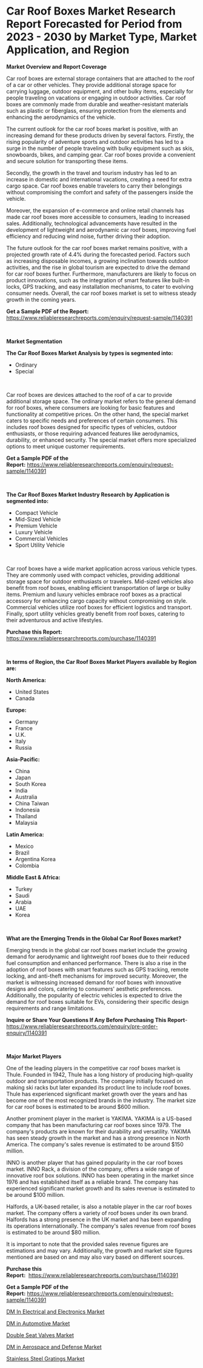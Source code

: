 <p><h1>Car Roof Boxes Market Research Report Forecasted for Period from 2023 -  2030 by Market Type, Market Application, and Region</h1></p><p><strong>Market Overview and Report Coverage</strong></p>
<p><p>Car roof boxes are external storage containers that are attached to the roof of a car or other vehicles. They provide additional storage space for carrying luggage, outdoor equipment, and other bulky items, especially for people traveling on vacations or engaging in outdoor activities. Car roof boxes are commonly made from durable and weather-resistant materials such as plastic or fiberglass, ensuring protection from the elements and enhancing the aerodynamics of the vehicle.</p><p>The current outlook for the car roof boxes market is positive, with an increasing demand for these products driven by several factors. Firstly, the rising popularity of adventure sports and outdoor activities has led to a surge in the number of people traveling with bulky equipment such as skis, snowboards, bikes, and camping gear. Car roof boxes provide a convenient and secure solution for transporting these items.</p><p>Secondly, the growth in the travel and tourism industry has led to an increase in domestic and international vacations, creating a need for extra cargo space. Car roof boxes enable travelers to carry their belongings without compromising the comfort and safety of the passengers inside the vehicle.</p><p>Moreover, the expansion of e-commerce and online retail channels has made car roof boxes more accessible to consumers, leading to increased sales. Additionally, technological advancements have resulted in the development of lightweight and aerodynamic car roof boxes, improving fuel efficiency and reducing wind noise, further driving their adoption.</p><p>The future outlook for the car roof boxes market remains positive, with a projected growth rate of 4.4% during the forecasted period. Factors such as increasing disposable incomes, a growing inclination towards outdoor activities, and the rise in global tourism are expected to drive the demand for car roof boxes further. Furthermore, manufacturers are likely to focus on product innovations, such as the integration of smart features like built-in locks, GPS tracking, and easy installation mechanisms, to cater to evolving consumer needs. Overall, the car roof boxes market is set to witness steady growth in the coming years.</p></p>
<p><strong>Get a Sample PDF of the Report:</strong> <a href="https://www.reliableresearchreports.com/enquiry/request-sample/1140391">https://www.reliableresearchreports.com/enquiry/request-sample/1140391</a></p>
<p>&nbsp;</p>
<p><strong>Market Segmentation</strong></p>
<p><strong>The Car Roof Boxes Market Analysis by types is segmented into:</strong></p>
<p><ul><li>Ordinary</li><li>Special</li></ul></p>
<p>&nbsp;</p>
<p><p>Car roof boxes are devices attached to the roof of a car to provide additional storage space. The ordinary market refers to the general demand for roof boxes, where consumers are looking for basic features and functionality at competitive prices. On the other hand, the special market caters to specific needs and preferences of certain consumers. This includes roof boxes designed for specific types of vehicles, outdoor enthusiasts, or those requiring advanced features like aerodynamics, durability, or enhanced security. The special market offers more specialized options to meet unique customer requirements.</p></p>
<p><strong>Get a Sample PDF of the Report:</strong>&nbsp;<a href="https://www.reliableresearchreports.com/enquiry/request-sample/1140391">https://www.reliableresearchreports.com/enquiry/request-sample/1140391</a></p>
<p>&nbsp;</p>
<p><strong>The Car Roof Boxes Market Industry Research by Application is segmented into:</strong></p>
<p><ul><li>Compact Vehicle</li><li>Mid-Sized Vehicle</li><li>Premium Vehicle</li><li>Luxury Vehicle</li><li>Commercial Vehicles</li><li>Sport Utility Vehicle</li></ul></p>
<p>&nbsp;</p>
<p><p>Car roof boxes have a wide market application across various vehicle types. They are commonly used with compact vehicles, providing additional storage space for outdoor enthusiasts or travelers. Mid-sized vehicles also benefit from roof boxes, enabling efficient transportation of large or bulky items. Premium and luxury vehicles embrace roof boxes as a practical accessory for enhancing cargo capacity without compromising on style. Commercial vehicles utilize roof boxes for efficient logistics and transport. Finally, sport utility vehicles greatly benefit from roof boxes, catering to their adventurous and active lifestyles.</p></p>
<p><strong>Purchase this Report:</strong>&nbsp; <a href="https://www.reliableresearchreports.com/purchase/1140391">https://www.reliableresearchreports.com/purchase/1140391</a></p>
<p>&nbsp;</p>
<p><strong>In terms of Region, the Car Roof Boxes Market Players available by Region are:</strong></p>
<p>
    <p> <strong> North America: </strong>
        <ul>
            <li>United States</li>
            <li>Canada</li>
        </ul>
        </p> 
    <p> <strong> Europe: </strong>
        <ul>
            <li>Germany</li>
            <li>France</li>
            <li>U.K.</li>
            <li>Italy</li>
            <li>Russia</li>
        </ul>
        </p> 
    <p> <strong> Asia-Pacific: </strong>
        <ul>
            <li>China</li>
            <li>Japan</li>
            <li>South Korea</li>
            <li>India</li>
            <li>Australia</li>
            <li>China Taiwan</li>
            <li>Indonesia</li>
            <li>Thailand</li>
            <li>Malaysia</li>
        </ul>
        </p> 
    <p> <strong> Latin America: </strong>
        <ul>
            <li>Mexico</li>
            <li>Brazil</li>
            <li>Argentina Korea</li>
            <li>Colombia</li>
        </ul>
        </p> 
    <p> <strong> Middle East & Africa: </strong>
        <ul>
            <li>Turkey</li>
            <li>Saudi</li>
            <li>Arabia</li>
            <li>UAE</li>
            <li>Korea</li>
        </ul>
    </p>
    </p>
<p>&nbsp;</p>
<p><strong>What are the Emerging Trends in the Global Car Roof Boxes market?</strong></p>
<p><p>Emerging trends in the global car roof boxes market include the growing demand for aerodynamic and lightweight roof boxes due to their reduced fuel consumption and enhanced performance. There is also a rise in the adoption of roof boxes with smart features such as GPS tracking, remote locking, and anti-theft mechanisms for improved security. Moreover, the market is witnessing increased demand for roof boxes with innovative designs and colors, catering to consumers' aesthetic preferences. Additionally, the popularity of electric vehicles is expected to drive the demand for roof boxes suitable for EVs, considering their specific design requirements and range limitations.</p></p>
<p><strong>Inquire or Share Your Questions If Any Before Purchasing This Report</strong>- <a href="https://www.reliableresearchreports.com/enquiry/pre-order-enquiry/1140391">https://www.reliableresearchreports.com/enquiry/pre-order-enquiry/1140391</a></p>
<p>&nbsp;</p>
<p><strong>Major Market Players</strong></p>
<p><p>One of the leading players in the competitive car roof boxes market is Thule. Founded in 1942, Thule has a long history of producing high-quality outdoor and transportation products. The company initially focused on making ski racks but later expanded its product line to include roof boxes. Thule has experienced significant market growth over the years and has become one of the most recognized brands in the industry. The market size for car roof boxes is estimated to be around $600 million.</p><p>Another prominent player in the market is YAKIMA. YAKIMA is a US-based company that has been manufacturing car roof boxes since 1979. The company's products are known for their durability and versatility. YAKIMA has seen steady growth in the market and has a strong presence in North America. The company's sales revenue is estimated to be around $150 million.</p><p>INNO is another player that has gained popularity in the car roof boxes market. INNO Rack, a division of the company, offers a wide range of innovative roof box solutions. INNO has been operating in the market since 1976 and has established itself as a reliable brand. The company has experienced significant market growth and its sales revenue is estimated to be around $100 million.</p><p>Halfords, a UK-based retailer, is also a notable player in the car roof boxes market. The company offers a variety of roof boxes under its own brand. Halfords has a strong presence in the UK market and has been expanding its operations internationally. The company's sales revenue from roof boxes is estimated to be around $80 million.</p><p>It is important to note that the provided sales revenue figures are estimations and may vary. Additionally, the growth and market size figures mentioned are based on  and may also vary based on different sources.</p></p>
<p><strong>Purchase this Report:</strong>&nbsp;&nbsp;<a href="https://www.reliableresearchreports.com/purchase/1140391">https://www.reliableresearchreports.com/purchase/1140391</a></p>
<p></p>
<p><strong>Get a Sample PDF of the Report:</strong>&nbsp;<a href="https://www.reliableresearchreports.com/enquiry/request-sample/1140391">https://www.reliableresearchreports.com/enquiry/request-sample/1140391</a></p>
<p><p><a href="https://www.linkedin.com/pulse/dm-electrical-electronics-market-size-share-amp-trends-analysis/">DM In Electrical and Electronics Market</a></p><p><a href="https://www.linkedin.com/pulse/dm-automotive-market-research-report-unlocks-analysis-financial/">DM in Automotive Market</a></p><p><a href="https://medium.com/@jonatanjast6362/double-seat-valves-market-analysis-and-sze-forecasted-for-period-from-2023-to-2030-6224d0bf122d">Double Seat Valves Market</a></p><p><a href="https://www.linkedin.com/pulse/dm-aerospace-defense-market-size-share-amp-trends-analysis/">DM in Aerospace and Defense Market</a></p><p><a href="https://medium.com/@reyeshowell655/stainless-steel-gratings-nbsp-market-focuses-on-market-share-size-and-projected-forecast-till-2030-96fa63120ec2">Stainless Steel Gratings Market</a></p></p>
